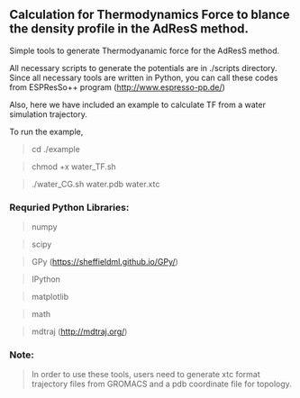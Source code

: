 ## Calculation for Thermodynamics Force to blance the density profile in the AdResS method.

Simple tools to generate Thermodyanamic force for the AdResS method.

All necessary scripts to generate the potentials are in ./scripts directory. Since all necessary tools are written in Python, you can call these codes from ESPResSo++ program (http://www.espresso-pp.de/)

Also, here we have included an example to calculate TF from a water simulation trajectory. 

To run the example,

> cd ./example

> chmod  +x  water_TF.sh

> ./water_CG.sh  water.pdb  water.xtc

### Requried Python Libraries:

> numpy

> scipy

> GPy (https://sheffieldml.github.io/GPy/)

> IPython 

> matplotlib

> math

> mdtraj  (http://mdtraj.org/)

### Note:
> In order to use these tools, users need to generate xtc format trajectory files from GROMACS and a pdb coordinate file for topology. 

